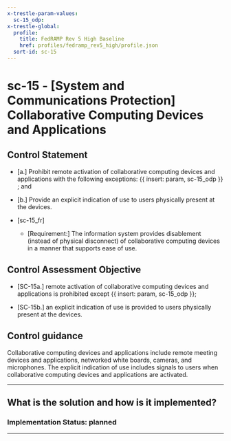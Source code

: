 ```yaml
---
x-trestle-param-values:
  sc-15_odp:
x-trestle-global:
  profile:
    title: FedRAMP Rev 5 High Baseline
    href: profiles/fedramp_rev5_high/profile.json
  sort-id: sc-15
---
```


# sc-15 - \[System and Communications Protection\] Collaborative Computing Devices and Applications

## Control Statement

- \[a.\] Prohibit remote activation of collaborative computing devices and applications with the following exceptions: {{ insert: param, sc-15_odp }} ; and

- \[b.\] Provide an explicit indication of use to users physically present at the devices.

- \[sc-15_fr\]

  - \[Requirement:\] The information system provides disablement (instead of physical disconnect) of collaborative computing devices in a manner that supports ease of use.

## Control Assessment Objective

- \[SC-15a.\] remote activation of collaborative computing devices and applications is prohibited except {{ insert: param, sc-15_odp }};

- \[SC-15b.\] an explicit indication of use is provided to users physically present at the devices.

## Control guidance

Collaborative computing devices and applications include remote meeting devices and applications, networked white boards, cameras, and microphones. The explicit indication of use includes signals to users when collaborative computing devices and applications are activated.

______________________________________________________________________

## What is the solution and how is it implemented?

<!-- For implementation status enter one of: implemented, partial, planned, alternative, not-applicable -->

<!-- Note that the list of rules under ### Rules: is read-only and changes will not be captured after assembly to JSON -->
<!-- Add control implementation description here for control: sc-15 -->

### Implementation Status: planned

______________________________________________________________________
